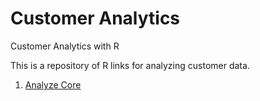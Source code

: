 Customer Analytics
================

Customer Analytics with R

This is a repository of R links for analyzing customer data.

1. [Analyze Core](http://analyzecore.com)

